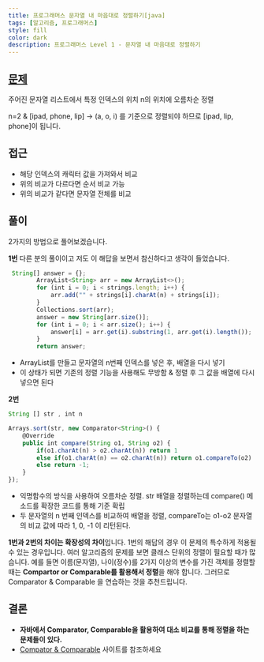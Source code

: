 ```yaml
---
title: 프로그래머스 문자열 내 마음대로 정렬하기[java]
tags: [알고리즘, 프로그래머스]
style: fill
color: dark
description: 프로그래머스 Level 1 - 문자열 내 마음대로 정렬하기
---
```


## [문제](https://programmers.co.kr/learn/courses/30/lessons/12915?language=java)
주어진 문자열 리스트에서 특정 인덱스의 위치 n의 위치에 오름차순 정렬

n=2 & [ipad, phone, lip] -> (a, o, i) 를 기준으로 정렬되야 하므로 [ipad, lip, phone]이 됩니다.

## 접근
- 해당 인덱스의 캐릭터 값을 가져와서 비교
- 위의 비교가 다르다면 순서 비교 가능
- 위의 비교가 같다면 문자열 전체를 비교

## 풀이
2가지의 방법으로 풀어보겠습니다.

**1번** 다른 분의 풀이이고 저도 이 해답을 보면서 참신하다고 생각이 들었습니다.
```javascript
 String[] answer = {};
        ArrayList<String> arr = new ArrayList<>();
        for (int i = 0; i < strings.length; i++) {
            arr.add("" + strings[i].charAt(n) + strings[i]);
        }
        Collections.sort(arr);
        answer = new String[arr.size()];
        for (int i = 0; i < arr.size(); i++) {
            answer[i] = arr.get(i).substring(1, arr.get(i).length());
        }
        return answer;
```
- ArrayList를 만들고 문자열의 n번째 인덱스를 넣은 후, 배열을 다시 넣기
- 이 상태가 되면 기존의 정렬 기능을 사용해도 무방함 & 정렬 후 그 값을 배열에 다시 넣으면 된다

**2번**
```javascript
String [] str , int n

Arrays.sort(str, new Comparator<String>() {
	@Override
	public int compare(String o1, String o2) {
		if(o1.charAt(n) > o2.charAt(n)) return 1
		else if(o1.charAt(n) == o2.charAt(n)) return o1.compareTo(o2)
		else return -1;
	}
});
```
- 익명함수의 방식을 사용하여 오름차순 정렬. str 배열을 정렬하는데 compare() 메소드를 확장한 코드를 통해 기준 확립
- 두 문자열의 n 번째 인덱스를 비교하여 배열을 정렬, compareTo는 o1-o2 문자열의 비교 값에 따라 1, 0, -1 이 리턴된다.

**1번과 2번의 차이는 확장성의 차이**입니다. 1번의 해답의 경우 이 문제의 특수하게 적용될 수 있는 경우입니다. 여러 알고리즘의 문제를 보면 클래스 단위의 정렬이 필요할 때가 많습니다. 예를 들면 이름(문자열), 나이(정수)를 2가지 이상의 변수를 가진 객체를 정렬할 때는 **Compartor or Comparable를 활용해서 정렬**을 해야 합니다. 그러므로 Comparator & Comparable 을 연습하는 것을 추천드립니다.

## 결론
- **자바에서 Comparator, Comparable을 활용하여 대소 비교를 통해 정렬을 하는 문제들이 있다.**
- [Compator & Comparable](https://jeong-pro.tistory.com/173) 사이트를 참조하세요